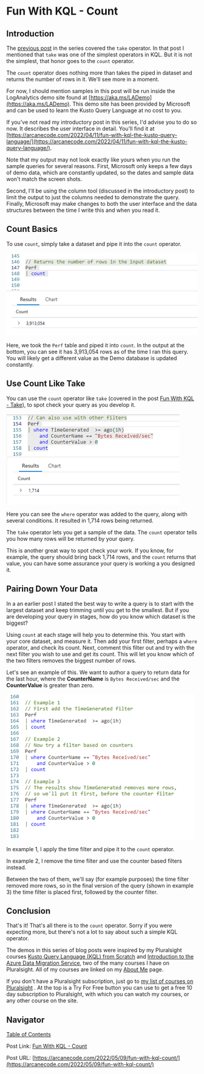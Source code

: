 # Fun With KQL - Count

## Introduction

The [previous post](https://arcanecode.com/2022/05/02/fun-with-kql-take/) in the series covered the `take` operator. In that post I mentioned that `take` was one of the simplest operators in KQL. But it is not the simplest, that honor goes to the `count` operator.

The `count` operator does nothing more than takes the piped in dataset and returns the number of rows in it. We'll see more in a moment.

For now, I should mention samples in this post will be run inside the LogAnalytics demo site found at [https://aka.ms/LADemo](https://aka.ms/LADemo). This demo site has been provided by Microsoft and can be used to learn the Kusto Query Language at no cost to you.

If you've not read my introductory post in this series, I'd advise you to do so now. It describes the user interface in detail. You'll find it at [https://arcanecode.com/2022/04/11/fun-with-kql-the-kusto-query-language/](https://arcanecode.com/2022/04/11/fun-with-kql-the-kusto-query-language/).

Note that my output may not look exactly like yours when you run the sample queries for several reasons. First, Microsoft only keeps a few days of demo data, which are constantly updated, so the dates and sample data won't match the screen shots.

Second, I'll be using the column tool (discussed in the introductory post) to limit the output to just the columns needed to demonstrate the query. Finally, Microsoft may make changes to both the user interface and the data structures between the time I write this and when you read it.

## Count Basics

To use `count`, simply take a dataset and pipe it into the `count` operator.

![Count Basics](04.02.01_Count_Basics.png)

Here, we took the `Perf` table and piped it into `count`. In the output at the bottom, you can see it has 3,913,054 rows as of the time I ran this query. You will likely get a different value as the Demo database is updated constantly.

## Use Count Like Take

You can use the `count` operator like `take` (covered in the post [Fun With KQL - Take](https://arcanecode.com/2022/05/02/fun-with-kql-take/)), to spot check your query as you develop it.

![Count Like Take](04.02.02_Count_Like_Take.png)

Here you can see the `where` operator was added to the query, along with several conditions. It resulted in 1,714 rows being returned.

The `take` operator lets you get a sample of the data. The `count` operator tells you how many rows will be returned by your query.

This is another great way to spot check your work. If you know, for example, the query should bring back 1,714 rows, and the `count` returns that value, you can have some assurance your query is working a you designed it.

## Pairing Down Your Data

In a an earlier post I stated the best way to write a query is to start with the largest dataset and keep trimming until you get to the smallest. But if you are developing your query in stages, how do you know which dataset is the biggest?

Using `count` at each stage will help you to determine this. You start with your core dataset, and measure it. Then add your first filter, perhaps a `where` operator, and check its count. Next, comment this filter out and try with the next filter you wish to use and get its count. This will let you know which of the two filters removes the biggest number of rows.

Let's see an example of this. We want to author a query to return data for the last hour, where the **CounterName** is `Bytes Received/sec` and the **CounterValue** is greater than zero.

![Count In Action](04.02.03_Count_In_Action.png)

In example 1, I apply the time filter and pipe it to the `count` operator.

In example 2, I remove the time filter and use the counter based filters instead.

Between the two of them, we'll say (for example purposes) the time filter removed more rows, so in the final version of the query (shown in example 3) the time filter is placed first, followed by the counter filter.

## Conclusion

That's it! That's all there is to the `count` operator. Sorry if you were expecting more, but there's not a lot to say about such a simple KQL operator.

The demos in this series of blog posts were inspired by my Pluralsight courses [Kusto Query Language (KQL) from Scratch](https://pluralsight.pxf.io/MXDo5o) and [Introduction to the Azure Data Migration Service](https://pluralsight.pxf.io/2rQXjQ), two of the many courses I have on Pluralsight. All of my courses are linked on my [About Me](https://arcanecode.com/info/) page.

If you don't have a Pluralsight subscription, just go to [my list of courses on Pluralsight](https://pluralsight.pxf.io/kjz6jn) . At the top is a Try For Free button you can use to get a free 10 day subscription to Pluralsight, with which you can watch my courses, or any other course on the site.

## Navigator
[Table of Contents](../Table%20of%20Contents.md)

Post Link: [Fun With KQL - Count](https://arcanecode.com/2022/05/09/fun-with-kql-count/)

Post URL: [https://arcanecode.com/2022/05/09/fun-with-kql-count/](https://arcanecode.com/2022/05/09/fun-with-kql-count/)
